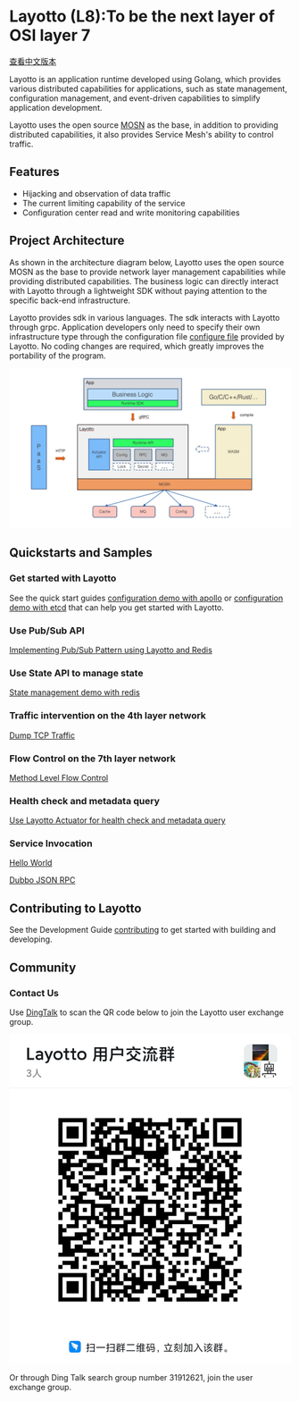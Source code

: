 # Layotto (L8):To be the next layer of OSI layer 7
[查看中文版本](README-ZH.md)

Layotto is an application runtime developed using Golang, which provides various distributed capabilities for applications, such as state management, configuration management, and event-driven capabilities to simplify application development.

Layotto uses the open source [MOSN](https://github.com/mosn/mosn) as the base, in addition to providing distributed capabilities, it also provides Service Mesh's ability to control traffic.

## Features

- Hijacking and observation of data traffic
- The current limiting capability of the service
- Configuration center read and write monitoring capabilities

## Project Architecture

As shown in the architecture diagram below, Layotto uses the open source MOSN as the base to provide network layer management capabilities while providing distributed capabilities. The business logic can directly interact with Layotto through a lightweight SDK without paying attention to the specific back-end infrastructure.

Layotto provides sdk in various languages. The sdk interacts with Layotto through grpc. Application developers only need to specify their own infrastructure type through the configuration file [configure file](./configs/runtime_config.json) provided by Layotto. No coding changes are required, which greatly improves the portability of the program.

![Architecture](img/runtime-architecture.png)

## Quickstarts and Samples

### Get started with Layotto

See the quick start guides [configuration demo with apollo](docs/en/start/configuration/start-apollo.md) or [configuration demo with etcd](docs/en/start/configuration/start.md) that can help you get started with Layotto.

### Use Pub/Sub API

[Implementing Pub/Sub Pattern using Layotto and Redis](docs/en/start/pubsub/start.md)

### Use State API to manage state

[State management demo with redis](docs/en/start/state/start.md)

### Traffic intervention on the 4th layer network

[Dump TCP Traffic](docs/en/start/network_filter/tcpcopy.md)

### Flow Control on the 7th layer network

[Method Level Flow Control](docs/en/start/stream_filter/flow_control.md)

### Health check and metadata query

[Use Layotto Actuator for health check and metadata query](docs/en/start/actuator/start.md)

### Service Invocation

[Hello World](docs/en/start/rpc/helloworld.md)

[Dubbo JSON RPC](docs/en/start/rpc/dubbo_json_rpc.md)

## Contributing to Layotto

See the Development Guide [contributing](CONTRIBUTING.md) to get started with building and developing.

## Community

### Contact Us

Use [DingTalk](https://www.dingtalk.com/en) to scan the QR code below to join the Layotto user exchange group.

![Ding Talk Group QR Code](img/ding-talk-group-1.jpg)

Or through Ding Talk search group number 31912621, join the user exchange group.
